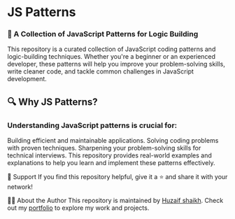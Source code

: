 # JS Patterns
### 🚀 A Collection of JavaScript Patterns for Logic Building

This repository is a curated collection of JavaScript coding patterns and logic-building techniques. Whether you're a beginner or an experienced developer, these patterns will help you improve your problem-solving skills, write cleaner code, and tackle common challenges in JavaScript development.

## 🔍 Why JS Patterns?
### Understanding JavaScript patterns is crucial for:

Building efficient and maintainable applications.
Solving coding problems with proven techniques.
Sharpening your problem-solving skills for technical interviews.
This repository provides real-world examples and explanations to help you learn and implement these patterns effectively.

🌟 Support
If you find this repository helpful, give it a ⭐ and share it with your network!

🧑‍💻 About the Author
This repository is maintained by [Huzaif shaikh](https://github.com/huzaifsk).
Check out my [portfolio](https://huzaif-shaikh-portfolio.vercel.app/) to explore my work and projects.
